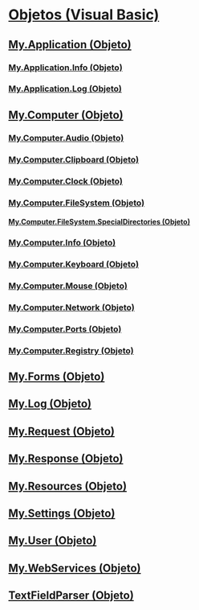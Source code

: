 # [Objetos (Visual Basic)](index.md)
## [My.Application (Objeto)](my-application-object.md)
### [My.Application.Info (Objeto)](my-application-info-object.md)
### [My.Application.Log (Objeto)](my-application-log-object.md)
## [My.Computer (Objeto)](my-computer-object.md)
### [My.Computer.Audio (Objeto)](my-computer-audio-object.md)
### [My.Computer.Clipboard (Objeto)](my-computer-clipboard-object.md)
### [My.Computer.Clock (Objeto)](my-computer-clock-object.md)
### [My.Computer.FileSystem (Objeto)](my-computer-filesystem-object.md)
#### [My.Computer.FileSystem.SpecialDirectories (Objeto)](my-computer-filesystem-specialdirectories-object.md)
### [My.Computer.Info (Objeto)](my-computer-info-object.md)
### [My.Computer.Keyboard (Objeto)](my-computer-keyboard-object.md)
### [My.Computer.Mouse (Objeto)](my-computer-mouse-object.md)
### [My.Computer.Network (Objeto)](my-computer-network-object.md)
### [My.Computer.Ports (Objeto)](my-computer-ports-object.md)
### [My.Computer.Registry (Objeto)](my-computer-registry-object.md)
## [My.Forms (Objeto)](my-forms-object.md)
## [My.Log (Objeto)](my-log-object.md)
## [My.Request (Objeto)](my-request-object.md)
## [My.Response (Objeto)](my-response-object.md)
## [My.Resources (Objeto)](my-resources-object.md)
## [My.Settings (Objeto)](my-settings-object.md)
## [My.User (Objeto)](my-user-object.md)
## [My.WebServices (Objeto)](my-webservices-object.md)
## [TextFieldParser (Objeto)](textfieldparser-object.md)
